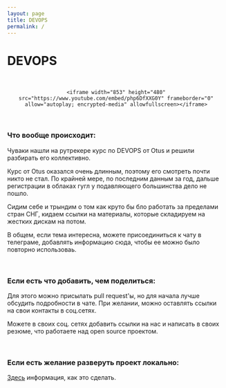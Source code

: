 ```yaml
---
layout: page
title: DEVOPS
permalink: /
---
```


# DEVOPS

<br/>

<div align="center">

    <iframe width="853" height="480" src="https://www.youtube.com/embed/php6DfXXG0Y" frameborder="0" allow="autoplay; encrypted-media" allowfullscreen></iframe>

</div>

<br/>

### Что вообще происходит:

Чуваки нашли на рутрекере курс по DEVOPS от Otus и решили разбирать его коллективно.

Курс от Otus оказался очень длинным, поэтому его смотреть почти никто не стал. По крайней мере, по последним данным за год, дальше регистрации в облаках гугл у подавляющего большинства дело не пошло.

Сидим себе и трындим о том как круто бы бло работать за пределами стран СНГ, кидаем ссылки на материалы, которые складируем на жестких дискам на потом.

В общем, если тема интересна, можете присоединиться к чату в телеграме, добавлять информацию сюда, чтобы ее можно было повторно использоваь.

<br/>

### Если есть что добавить, чем поделиться:

Для этого можно присылать pull request'ы, но для начала лучше обсудить подробности в чате.
При желании, можно оставлять ссылки на свои контакты в соц.сетях.

Можете в своих соц. сетях добавить ссылки на нас и написать в своих резюме, что работаете над open source проектом.

<br/>

### Если есть желание разверуть проект локально:

[Здесь](/examples/itsimple/) информация, как это сделать.

